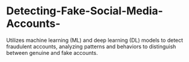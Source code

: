 # Detecting-Fake-Social-Media-Accounts-
Utilizes machine learning (ML) and deep learning (DL) models to detect fraudulent accounts, analyzing patterns and  behaviors to distinguish between genuine and fake accounts. 
